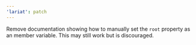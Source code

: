 ```yaml
---
'lariat': patch
---
```


Remove documentation showing how to manually set the `root` property as an member variable. This may still work but is discouraged.
